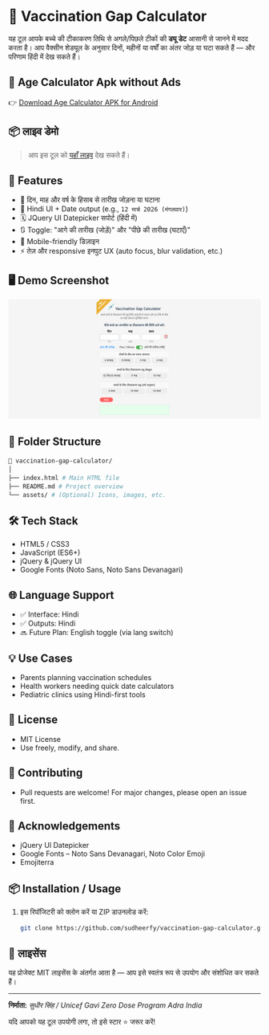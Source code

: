 # 🧪 Vaccination Gap Calculator

यह टूल आपके बच्चे की टीकाकरण तिथि से अगले/पिछले टीकों की **ड्यू डेट** आसानी से जानने में मदद करता है। आप वैक्सीन शेड्यूल के अनुसार दिनों, महीनों या वर्षों का अंतर जोड़ या घटा सकते हैं — और परिणाम हिंदी में देख सकते हैं।

## 📱 Age Calculator Apk without Ads

👉 [Download Age Calculator APK for Android](https://github.com/sudheerfy/Duelist-Date-Calculator/raw/refs/heads/main/Age%20Calculator/com.intreve.agecalculator.apk)  

## 📦 लाइव डेमो

> आप इस टूल को [यहाँ लाइव](https://sudheerfy.github.io/Vaccination-Gap-Calculator) देख सकते हैं।

## 🚀 Features

- 📆 दिन, माह और वर्ष के हिसाब से तारीख जोड़ना या घटाना
- 📍 Hindi UI + Date output (e.g., `12 मार्च 2026 (मंगलवार)`)
- 🗓️ JQuery UI Datepicker सपोर्ट (हिंदी में)
- 🔃 Toggle: "आगे की तारीख (जोड़ें)" और "पीछे की तारीख (घटाएँ)"
- 📱 Mobile-friendly डिज़ाइन
- ⚡ तेज़ और responsive इनपुट UX (auto focus, blur validation, etc.)

## 🖥️ Demo Screenshot

![screenshot](screenshot.png) 

## 📁 Folder Structure
```bash
📁 vaccination-gap-calculator/
│
├── index.html # Main HTML file
├── README.md # Project overview
└── assets/ # (Optional) Icons, images, etc.
```

## 🛠️ Tech Stack

- HTML5 / CSS3
- JavaScript (ES6+)
- jQuery & jQuery UI
- Google Fonts (Noto Sans, Noto Sans Devanagari)

## 🌐 Language Support

- ✅ Interface: Hindi
- ✅ Outputs: Hindi
- 🔜 Future Plan: English toggle (via lang switch)

## 💡 Use Cases

- Parents planning vaccination schedules
- Health workers needing quick date calculators
- Pediatric clinics using Hindi-first tools

## 📃 License

- MIT License
- Use freely, modify, and share.

## 🤝 Contributing

- Pull requests are welcome! For major changes, please open an issue first.

## 🙏 Acknowledgements

- jQuery UI Datepicker
- Google Fonts – Noto Sans Devanagari, Noto Color Emoji
- Emojiterra

## 📦 Installation / Usage

1. इस रिपॉजिटरी को क्लोन करें या ZIP डाउनलोड करें:
   ```bash
   git clone https://github.com/sudheerfy/vaccination-gap-calculator.git
   ```
   
## 📜 लाइसेंस

यह प्रोजेक्ट MIT लाइसेंस के अंतर्गत आता है — आप इसे स्वतंत्र रूप से उपयोग और संशोधित कर सकते हैं।

---

**निर्माता:** *सुधीर सिंह / Unicef Gavi Zero Dose Program Adra India*

यदि आपको यह टूल उपयोगी लगा, तो इसे स्टार ⭐ जरूर करें!   
